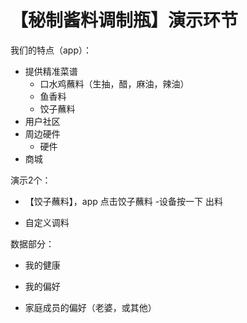 # 【秘制酱料调制瓶】演示环节

我们的特点（app）：

* 提供精准菜谱
  * 口水鸡蘸料（生抽，醋，麻油，辣油）
  * 鱼香料
  * 饺子蘸料
* 用户社区
* 周边硬件
  * 硬件
* 商城

演示2个：

* 【饺子蘸料】，app 点击饺子蘸料 -设备按一下 出料

* 自定义调料

数据部分：

* 我的健康

* 我的偏好

* 家庭成员的偏好（老婆，或其他）


